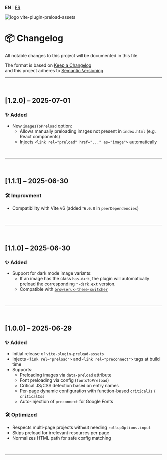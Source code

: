 **EN** | [FR](./fr/CHANGELOG.md)

<div>
  <img src="https://browserux.com/assets/img/logo/logo-vite-plugin-preload-assets.png" alt="logo vite-plugin-preload-assets"/>
</div>

# 📦 Changelog

All notable changes to this project will be documented in this file.

The format is based on [Keep a Changelog](https://keepachangelog.com)  
and this project adheres to [Semantic Versioning](https://semver.org).

---

<br>

## [1.2.0] – 2025-07-01

### ✨ Added

- New `imagesToPreload` option:
  - Allows manually preloading images not present in `index.html` (e.g. React components)
  - Injects `<link rel="preload" href="..." as="image">` automatically

<br>

---

<br>

## [1.1.1] – 2025-06-30

### 🛠️ Improvment

- Compatibility with Vite v6 (added `^6.0.0` in `peerDependencies`)

<br>

---

<br>

## [1.1.0] – 2025-06-30

### ✨ Added

- Support for dark mode image variants:
  - If an image has the class `has-dark`, the plugin will automatically preload the corresponding `*-dark.ext` version.
  - Compatible with [`browserux-theme-switcher`](https://github.com/Effeilo/browserux-theme-switcher)

<br>

---

<br>

## [1.0.0] – 2025-06-29

### ✨ Added

- Initial release of `vite-plugin-preload-assets`
- Injects `<link rel="preload">` and `<link rel="preconnect">` tags at build time
- Supports:
  - Preloading images via `data-preload` attribute
  - Font preloading via config (`fontsToPreload`)
  - Critical JS/CSS detection based on entry names
  - Per-page dynamic configuration with function-based `criticalJs` / `criticalCss`
  - Auto-injection of `preconnect` for Google Fonts

### 🛠️ Optimized

- Respects multi-page projects without needing `rollupOptions.input`
- Skips preload for irrelevant resources per page
- Normalizes HTML path for safe config matching

<br>

---